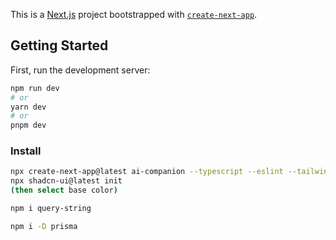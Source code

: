 This is a [Next.js](https://nextjs.org/) project bootstrapped with [`create-next-app`](https://github.com/vercel/next.js/tree/canary/packages/create-next-app).

## Getting Started

First, run the development server:

```bash
npm run dev
# or
yarn dev
# or
pnpm dev
```

### Install
```bash
npx create-next-app@latest ai-companion --typescript --eslint --tailwind
npx shadcn-ui@latest init 
(then select base color)

npm i query-string

npm i -D prisma
```
